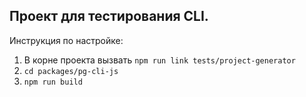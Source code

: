## Проект для тестирования CLI.

Инструкция по настройке:

1. В корне проекта вызвать `npm run link tests/project-generator`
2. `cd packages/pg-cli-js`
3. `npm run build`